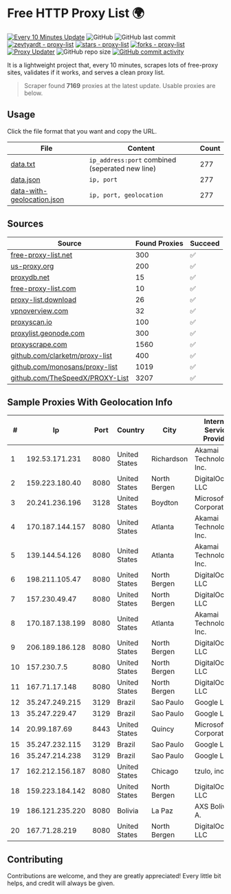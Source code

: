 
# Free HTTP Proxy List 🌍

[![Every 10 Minutes Update](https://github.com/mertguvencli/http-proxy-list/actions/workflows/main.yml/badge.svg?branch=main)](https://github.com/mertguvencli/http-proxy-list/actions/workflows/main.yml)
![GitHub](https://img.shields.io/github/license/mertguvencli/http-proxy-list)
![GitHub last commit](https://img.shields.io/github/last-commit/mertguvencli/http-proxy-list)
[![zevtyardt - proxy-list](https://img.shields.io/static/v1?label=zevtyardt&message=proxy-list&color=blue&logo=github)](https://github.com/zevtyardt/proxy-list "Go to GitHub repo")
[![stars - proxy-list](https://img.shields.io/github/stars/zevtyardt/proxy-list?style=social)](https://github.com/zevtyardt/proxy-list)
[![forks - proxy-list](https://img.shields.io/github/forks/zevtyardt/proxy-list?style=social)](https://github.com/zevtyardt/proxy-list)
[![Proxy Updater](https://github.com/zevtyardt/proxy-list/workflows/Proxy%20Updater/badge.svg)](https://github.com/zevtyardt/proxy-list/actions?query=workflow:"Proxy+Updater")
![GitHub repo size](https://img.shields.io/github/repo-size/zevtyardt/proxy-list)
[![GitHub commit activity](https://img.shields.io/github/commit-activity/m/zevtyardt/proxy-list?logo=commits)](https://github.com/zevtyardt/proxy-list/commits/main)

It is a lightweight project that, every 10 minutes, scrapes lots of free-proxy sites, validates if it works, and serves a clean proxy list.

> Scraper found **7169** proxies at the latest update. Usable proxies are below.

## Usage

Click the file format that you want and copy the URL.

|File|Content|Count|
|----|-------|-----|
|[data.txt](https://raw.githubusercontent.com/mertguvencli/http-proxy-list/main/proxy-list/data.txt)|`ip_address:port` combined (seperated new line)|277|
|[data.json](https://raw.githubusercontent.com/mertguvencli/http-proxy-list/main/proxy-list/data.json)|`ip, port`|277|
|[data-with-geolocation.json](https://raw.githubusercontent.com/mertguvencli/http-proxy-list/main/proxy-list/data-with-geolocation.json)|`ip, port, geolocation`|277|

## Sources

|Source|Found Proxies|Succeed|
|------|-------------|-------|
|[free-proxy-list.net](https://free-proxy-list.net)|300|✅|
|[us-proxy.org](https://www.us-proxy.org)|200|✅|
|[proxydb.net](http://proxydb.net)|15|✅|
|[free-proxy-list.com](https://free-proxy-list.com/?page=&port=&type%5B%5D=http&type%5B%5D=https&up_time=0&search=Search)|10|✅|
|[proxy-list.download](https://www.proxy-list.download/HTTP)|26|✅|
|[vpnoverview.com](https://vpnoverview.com/privacy/anonymous-browsing/free-proxy-servers)|32|✅|
|[proxyscan.io](https://www.proxyscan.io)|100|✅|
|[proxylist.geonode.com](https://proxylist.geonode.com/api/proxy-list?limit=300&page=1&sort_by=lastChecked&sort_type=desc&protocols=http,https)|300|✅|
|[proxyscrape.com](https://api.proxyscrape.com/v2/?request=displayproxies&protocol=http&timeout=10000&country=all&ssl=all&anonymity=all)|1560|✅|
|[github.com/clarketm/proxy-list](https://raw.githubusercontent.com/clarketm/proxy-list/master/proxy-list-raw.txt)|400|✅|
|[github.com/monosans/proxy-list](https://raw.githubusercontent.com/monosans/proxy-list/main/proxies/http.txt)|1019|✅|
|[github.com/TheSpeedX/PROXY-List](https://raw.githubusercontent.com/TheSpeedX/PROXY-List/master/http.txt)|3207|✅|


## Sample Proxies With Geolocation Info

|#|Ip|Port|Country|City|Internet Service Provider|
|-|--|----|-------|----|-------------------------|
|1|192.53.171.231|8080|United States|Richardson|Akamai Technologies, Inc.|
|2|159.223.180.40|8080|United States|North Bergen|DigitalOcean, LLC|
|3|20.241.236.196|3128|United States|Boydton|Microsoft Corporation|
|4|170.187.144.157|8080|United States|Atlanta|Akamai Technologies, Inc.|
|5|139.144.54.126|8080|United States|Atlanta|Akamai Technologies, Inc.|
|6|198.211.105.47|8080|United States|North Bergen|DigitalOcean, LLC|
|7|157.230.49.47|8080|United States|North Bergen|DigitalOcean, LLC|
|8|170.187.138.199|8080|United States|Atlanta|Akamai Technologies, Inc.|
|9|206.189.186.128|8080|United States|North Bergen|DigitalOcean, LLC|
|10|157.230.7.5|8080|United States|North Bergen|DigitalOcean, LLC|
|11|167.71.17.148|8080|United States|North Bergen|DigitalOcean, LLC|
|12|35.247.249.215|3129|Brazil|Sao Paulo|Google LLC|
|13|35.247.229.47|3129|Brazil|Sao Paulo|Google LLC|
|14|20.99.187.69|8443|United States|Quincy|Microsoft Corporation|
|15|35.247.232.115|3129|Brazil|Sao Paulo|Google LLC|
|16|35.247.214.238|3129|Brazil|Sao Paulo|Google LLC|
|17|162.212.156.187|8080|United States|Chicago|tzulo, inc.|
|18|159.223.184.142|8080|United States|North Bergen|DigitalOcean, LLC|
|19|186.121.235.220|8080|Bolivia|La Paz|AXS Bolivia S. A.|
|20|167.71.28.219|8080|United States|North Bergen|DigitalOcean, LLC|



## Contributing

Contributions are welcome, and they are greatly appreciated! Every
little bit helps, and credit will always be given.

